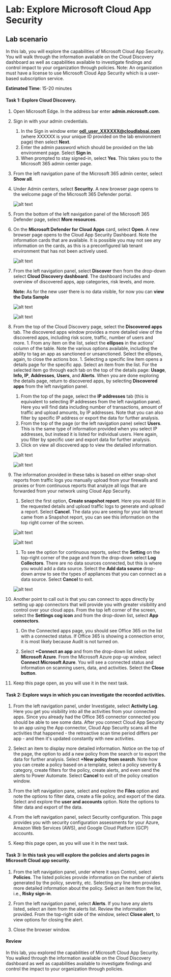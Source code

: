 
# Lab: Explore Microsoft Cloud App Security

## Lab scenario
In this lab, you will explore the capabilities of Microsoft Cloud App Security.  You will walk through the information available on the Cloud Discovery dashboard as well as capabilities available to investigate findings and control impact to your organization through policies.  Note:  An organization must have a license to use Microsoft Cloud App Security which is a user-based subscription service. 

**Estimated Time**: 15-20 minutes

#### Task 1: Explore Cloud Discovery.

1.	Open Microsoft Edge. In the address bar enter **admin.microsoft.com**.

1. Sign in with your admin credentials.
    1. In the Sign in window enter **odl_user_XXXXXX@cloudlabsai.com** (where XXXXXX is your unique ID provided on the lab environment page) then select **Next**.
    1. Enter the admin password which should be provided on the lab environment page. Select **Sign in**.
    1. When prompted to stay signed-in, select **Yes**. This takes you to the Microsoft 365 admin center page.

1. From the left navigation pane of the Microsoft 365 admin center, select **Show all**.

1. Under Admin centers, select **Security**.  A new browser page opens to the welcome page of the Microsoft 365 Defender portal.  

    ![alt text](https://raw.githubusercontent.com/Ritu786/SC-900-Microsoft-Security-Compliance-and-Identity-Fundamentals/stag/Instructions/Images/8-1.png)

1. From the bottom of the left navigation panel of the Microsoft 365 Defender page, select **More resources**.

1. On the **Microsoft Defender for Cloud Apps** card, select **Open**.  A new browser page opens to the Cloud App Security Dashboard.  Note the information cards that are available.  It is possible you may not see any information on the cards, as this is a preconfigured lab tenant environment that has not been actively used.

    ![alt text](https://raw.githubusercontent.com/CloudLabs-MOC/SC-900-Microsoft-Security-Compliance-and-Identity-Fundamentals/prod/Instructions/Images/8-7.png)

1. From the left navigation panel, select **Discover** then from the drop-down select **Cloud Discovery dashboard**.  The dashboard includes and overview of discovered apps, app categories, risk levels, and more.  

    **Note:** As for the new user there is no data visible, for now you can **view the Data Sample** 

    ![alt text](https://raw.githubusercontent.com/CloudLabs-MOC/SC-900-Microsoft-Security-Compliance-and-Identity-Fundamentals/prod/Instructions/Images/sc900-1.png)
    
    ![alt text](https://raw.githubusercontent.com/CloudLabs-MOC/SC-900-Microsoft-Security-Compliance-and-Identity-Fundamentals/prod/Instructions/Images/sc900-2.png)

1. From the top of the Cloud Discovery page, select the **Discovered apps** tab.  The discovered apps window provides a more detailed view of the discovered apps, including risk score, traffic, number of users and more.
        1. From any item on the list, select the **ellipses** in the actions’ column of the table.  Note the various options available, including the ability to tag an app as sanctioned or unsanctioned.  Select the ellipses, again, to close the actions box.
        1. Selecting a specific line item opens a details page for the specific app.  Select an item from the list.  For the selected item go through each tab on the top of the details page:  **Usage**, **Info, IP**, **Addresses**, **Users**, and **Alerts**. When you are done exploring the details page, return to discovered apps, by selecting **Discovered apps** from the left navigation panel.
    1. From the top of the page, select the **IP addresses** tab (this is equivalent to selecting IP addresses from the left navigation pane).  Here you will find data including number of transactions, amount of traffic and upload amounts, by IP addresses.  Note that you can also filter by specific IP address or export the data for further analysis.
    1. From the top of the page (or the left navigation pane) select **Users**.  This is the same type of information provided when you select IP addresses, but instead it is listed for individual users.  Here again, you filter by specific user and export data for further analysis.
    1. Click on view all discovered app to view the detailed information.

    ![alt text](https://raw.githubusercontent.com/CloudLabs-MOC/SC-900-Microsoft-Security-Compliance-and-Identity-Fundamentals/prod/Instructions/Images/sc900-3.png)
    
    ![alt text](https://raw.githubusercontent.com/CloudLabs-MOC/SC-900-Microsoft-Security-Compliance-and-Identity-Fundamentals/prod/Instructions/Images/8-6.png)

1. The information provided in these tabs is based on either snap-shot reports from traffic logs you manually upload from your firewalls and proxies or from continuous reports that analyze all logs that are forwarded from your network using Cloud App Security.
   
   1. Select the first option, **Create snapshot report**. Here you would fill in the requested details and upload traffic logs to generate and upload a report.  Select **Cancel**.  The data you are seeing for your lab tenant came from a Snapshot report, you can see this information on the top right corner of the screen.
    
   ![alt text](https://raw.githubusercontent.com/CloudLabs-MOC/SC-900-Microsoft-Security-Compliance-and-Identity-Fundamentals/prod/Instructions/Images/sc900-4.png)
   
   ![alt text](https://raw.githubusercontent.com/CloudLabs-MOC/SC-900-Microsoft-Security-Compliance-and-Identity-Fundamentals/prod/Instructions/Images/sc900-5.png)
    
    1. To see the option for continuous reports, select the **Setting** on the top-right corner of the page and from the drop-down select **Log Collectors**.  There are no data sources connected, but this is where you would add a data source. Select the **Add data source** drop-down arrow to see the types of appliances that you can connect as a data source.  Select **Cancel** to exit.

    ![alt text](https://raw.githubusercontent.com/CloudLabs-MOC/SC-900-Microsoft-Security-Compliance-and-Identity-Fundamentals/prod/Instructions/Images/8-8.png)

1. Another point to call out is that you can connect to apps directly by setting up app connectors that will provide you with greater visibility and control over your cloud apps. From the top left corner of the screen, select the **Settings cog icon** and from the drop-down list, select **App connectors**.  
    
    1. On the Connected apps page, you should see Office 365 on the list with a connected status.  If Office 365 is showing a connection error, it is most likely because Audit is not turned on.
    
    1. Select **+Connect an app** and from the drop-down list select **Microsoft Azure**.  From the Microsoft Azure pop-up window, select **Connect Microsoft Azure**.  You will see a connected status and information on scanning users, data, and activities.  Select the **Close button**.

1. Keep this page open, as you will use it in the next task.

#### Task 2: Explore ways in which you can investigate the recorded activities.

1. From the left navigation panel, under Investigate, select **Activity Log**.  Here you get you visibility into all the activities from your connected apps.   Since you already had the Office 365 connector connected you should be able to see some data. After you connect Cloud App Security to an app using the App connector, Cloud App Security scans all the activities that happened - the retroactive scan time period differs per app - and then it's updated constantly with new activities.  

1. Select an item to display more detailed information. Notice on the top of the page, the option to add a new policy from the search or to export the data for further analysis.  Select **+New policy from search**.  Note how you can create a policy based on a template, select a policy severity & category, create filters for the policy, create alerts, and even send the alerts to Power Automate.  Select **Cancel** to exit of the policy creation window.

1. From the left navigation pane, select and explore the **Files** option and note the options to filter data, create a file policy, and export of the data.  Select and explore the **user and accounts** option.  Note the options to filter data and export of the data.

1. From the left navigation panel, select Security configuration. This page provides you with security configuration assessments for your Azure, Amazon Web Services (AWS), and Google Cloud Platform (GCP) accounts.

1. Keep this page open, as you will use it in the next task.


#### Task 3: In this task you will explore the policies and alerts pages in Microsoft Cloud app security.

1. From the left navigation panel, under where it says Control, select **Policies**.  The listed policies provide information on the number of alerts generated by the policy, severity, etc. Selecting any line item provides more detailed information about the policy. Select an item from the list, i.e., **Risky sign-in**.  

1. From the left navigation panel, select **Alerts**.  If you have any alerts listed, select an item from the alerts list. Review the information provided.  From the top-right side of the window, select **Close alert**, to view options for closing the alert.  

1. Close the browser window.

#### Review
In this lab, you explored the capabilities of Microsoft Cloud App Security.  You walked through the information available on the Cloud Discovery dashboard as well as capabilities available to investigate findings and control the impact to your organization through policies.
